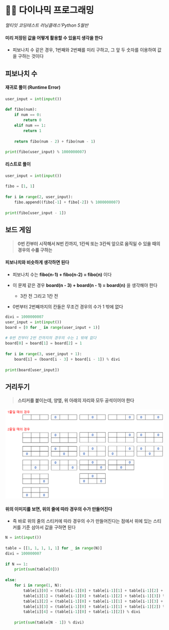 # 🧑‍💻 다이나믹 프로그래밍

*멀티잇 코딩테스트 러닝클래스'Python 5월반*



#### 미리 저장된 값을 어떻게 활용할 수 있을지 생각을 한다

- 피보나치 수 같은 경우, 1번째와 2번째를 미리 구하고, 그 앞 두 숫자를 이용하여 값을 구하는 것이다



## 피보나치 수

#### 재귀로 풀이 (Runtime Error)

```python
user_input = int(input())

def fibo(num):
	if num == 0:
		return 0
	elif num == 1:
		return 1
	
	return fibo(num - 2) + fibo(num - 1)

print(fibo(user_input) % 1000000007)
```



#### 리스트로 풀이

```python
user_input = int(input())

fibo = [1, 1]

for i in range(2, user_input):
	fibo.append((fibo[-1] + fibo[-2]) % 1000000007)
	
print(fibo[user_input - 1])
```





## 보드 게임

> #### 0번 칸부터 시작해서 N번 칸까지, 1칸씩 또는 3칸씩 앞으로 움직일 수 있을 때의 경우의 수를 구하는 



#### 피보나치와 비슷하게 생각하면 된다

- 피보나치 수는 **fibo(n-1) + fibo(n-2) = fibo(n)** 이다
- 이 문제 같은 경우 **board(n - 3) + board(n - 1) = board(n)** 을 생각해야 한다
  - 3칸 전 그리고 1칸 전

- 0번부터 2번째까지의 칸들은 무조건 경우의 수가 1 밖에 없다



```python
divi = 1000000007
user_input = int(input())
board = [0 for _ in range(user_input + 1)]

# 0번 칸부터 2번 칸까지의 경우의 수는 1 밖에 없다
board[0] = board[1] = board[2] = 1

for i in range(3, user_input + 1):
	board[i] = (board[i - 3] + board[i - 1]) % divi

print(board[user_input])
```





## 거리두기

> #### 스티커를 붙이는데, 양옆, 위 아래의 자리와 모두 공석이어야 한다



![image-20230522142958002](7_다이나믹_프로그래밍.assets/image-20230522142958002.png)



#### 위의 이미지를 보면, 위의 줄에 따라 경우의 수가 만들어진다

- 즉 바로 위의 줄의 스티커에 따라 경우의 수가 만들어진다는 점에서 위에 있는 스티커를 기준 삼아서 값을 구하면 된다





```python
N = int(input())

table = [[1, 1, 1, 1, 1] for _ in range(N)]
divi = 100000007

if N == 1:
	print(sum(table[0]))

else:
	for i in range(1, N):
		table[i][0] = (table[i-1][0] + table[i-1][1] + table[i-1][2] + table[i-1][3] + table[i-1][4]) % divi
		table[i][1] = (table[i-1][0] + table[i-1][2] + table[i-1][3]) % divi
		table[i][2] = (table[i-1][0] + table[i-1][1] + table[i-1][3] + table[i-1][4]) % divi
		table[i][3] = (table[i-1][0] + table[i-1][1] + table[i-1][2]) % divi
		table[i][4] = (table[i-1][0] + table[i-1][2]) % divi
	
	print(sum(table[N - 1]) % divi)
```

